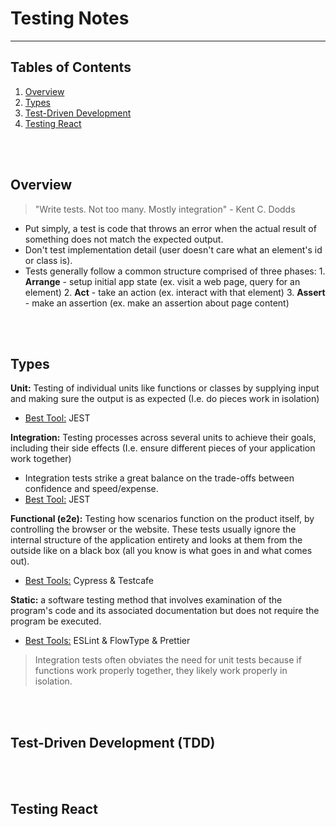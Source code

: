 # Testing Notes

---

## Tables of Contents

1. [Overview](#overview)
2. [Types](#types)
3. [Test-Driven Development](#tdd)
3. [Testing React](#react)

<br><br>

<a name="overview"></a>

## Overview

> "Write tests. Not too many. Mostly integration" - Kent C. Dodds

- Put simply, a test is code that throws an error when the actual result of something does not match the expected output.
- Don't test implementation detail (user doesn't care what an element's id or class is).
- Tests generally follow a common structure comprised of three phases:
		1. **Arrange** - setup initial app state (ex. visit a web page, query for an element)
		2. **Act** - take an action (ex. interact with that element)
    3. **Assert** - make an assertion (ex. make an assertion about page content) 

<br><br>

<a name="types"></a>

## Types

**Unit:** Testing of individual units like functions or classes by supplying input and making sure the output is as expected (I.e. do pieces work in isolation)
- <ins>Best Tool:</ins> JEST

**Integration:** Testing processes across several units to achieve their goals, including their side effects (I.e. ensure different pieces of your application work together)
- Integration tests strike a great balance on the trade-offs between confidence and speed/expense.
- <ins>Best Tool:</ins> JEST

**Functional (e2e):** Testing how scenarios function on the product itself, by controlling the browser or the website. These tests usually ignore the internal structure of the application entirety and looks at them from the outside like on a black box (all you know is what goes in and what comes out).
- <ins>Best Tools:</ins> Cypress & Testcafe

**Static:** a software testing method that involves examination of the program's code and its associated documentation but does not require the program be executed.
- <ins>Best Tools:</ins> ESLint & FlowType & Prettier
      
> Integration tests often obviates the need for unit tests because if functions work properly together, they likely work properly in isolation.

<br><br>

<a name="tdd"></a>

## Test-Driven Development (TDD)

<br><br>

<a name="react"></a>

## Testing React
